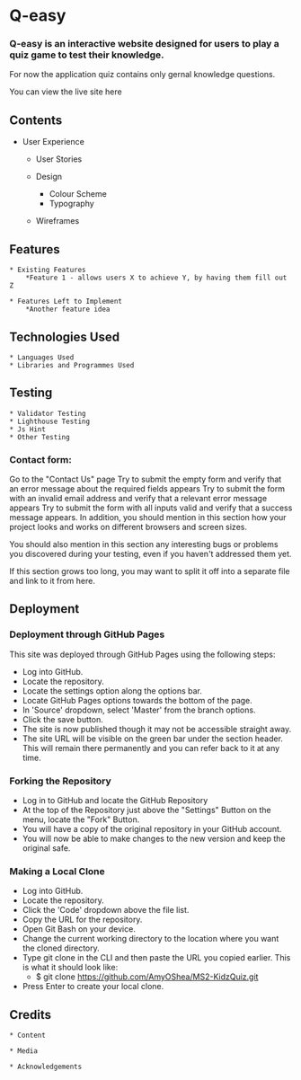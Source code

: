 # Q-easy
### Q-easy is an interactive website designed for users to play a quiz game to test their knowledge.
For now the application quiz contains only gernal knowledge questions.

You can view the live site here 

## Contents

* User Experience
    * User Stories

    * Design
        * Colour Scheme
        * Typography

    * Wireframes

## Features
    * Existing Features
        *Feature 1 - allows users X to achieve Y, by having them fill out Z

    * Features Left to Implement
        *Another feature idea

## Technologies Used
    * Languages Used
    * Libraries and Programmes Used

## Testing
    * Validator Testing
    * Lighthouse Testing
    * Js Hint
    * Other Testing

### Contact form:
Go to the "Contact Us" page
Try to submit the empty form and verify that an error message about the required fields appears
Try to submit the form with an invalid email address and verify that a relevant error message appears
Try to submit the form with all inputs valid and verify that a success message appears.
In addition, you should mention in this section how your project looks and works on different browsers and screen sizes.

You should also mention in this section any interesting bugs or problems you discovered during your testing, even if you haven't addressed them yet.

If this section grows too long, you may want to split it off into a separate file and link to it from here.

## Deployment
### Deployment through GitHub Pages

This site was deployed through GitHub Pages using the following steps:

* Log into GitHub.
* Locate the repository.
* Locate the settings option along the options bar.
* Locate GitHub Pages options towards the bottom of the page.
* In 'Source' dropdown, select 'Master' from the branch options.
* Click the save button.
* The site is now published though it may not be accessible straight away.
* The site URL will be visible on the green bar under the section header. This will remain there permanently and you can refer back to it at any time.

### Forking the Repository
* Log in to GitHub and locate the GitHub Repository
* At the top of the Repository just above the "Settings" Button on the menu, locate the "Fork" Button.
* You will have a copy of the original repository in your GitHub account.
* You will now be able to make changes to the new version and keep the original safe.

### Making a Local Clone
* Log into GitHub.
* Locate the repository.
* Click the 'Code' dropdown above the file list.
* Copy the URL for the repository.
* Open Git Bash on your device.
* Change the current working directory to the location where you want the cloned directory.
* Type git clone in the CLI and then paste the URL you copied earlier. This is what it should look like:
   * $ git clone https://github.com/AmyOShea/MS2-KidzQuiz.git
* Press Enter to create your local clone.
## Credits
    * Content

    * Media

    * Acknowledgements
